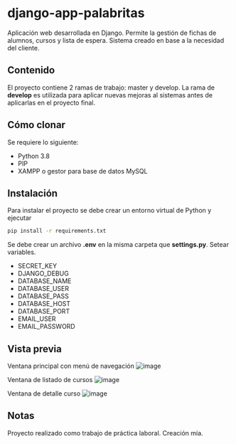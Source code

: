 # django-app-palabritas
Aplicación web desarrollada en Django. Permite la gestión de fichas de alumnos, cursos y lista de espera. Sistema creado en base a la necesidad del cliente.

## Contenido
El proyecto contiene 2 ramas de trabajo: master y develop. La rama de **develop** es utilizada para aplicar nuevas mejoras al sistemas antes de aplicarlas en el proyecto final.

## Cómo clonar
Se requiere lo siguiente:
* Python 3.8
* PIP
* XAMPP o gestor para base de datos MySQL

## Instalación
Para instalar el proyecto se debe crear un entorno virtual de Python y ejecutar
```bash
pip install -r requirements.txt
```

Se debe crear un archivo **.env** en la misma carpeta que **settings.py**. Setear variables.
* SECRET_KEY
* DJANGO_DEBUG
* DATABASE_NAME
* DATABASE_USER
* DATABASE_PASS
* DATABASE_HOST
* DATABASE_PORT
* EMAIL_USER
* EMAIL_PASSWORD

## Vista previa
Ventana principal con menú de navegación
![image](https://user-images.githubusercontent.com/73400105/171694766-2de6a23f-5acc-43a5-8b9e-a5d769201feb.png)

Ventana de listado de cursos
![image](https://user-images.githubusercontent.com/73400105/171695131-5f90abd3-d013-40c8-ad71-d9f07f417ae1.png)

Ventana de detalle curso
![image](https://user-images.githubusercontent.com/73400105/171695001-0af06cf1-3e44-4c8c-8523-53c3ec3c59b9.png)

## Notas
Proyecto realizado como trabajo de práctica laboral.
Creación mía.
